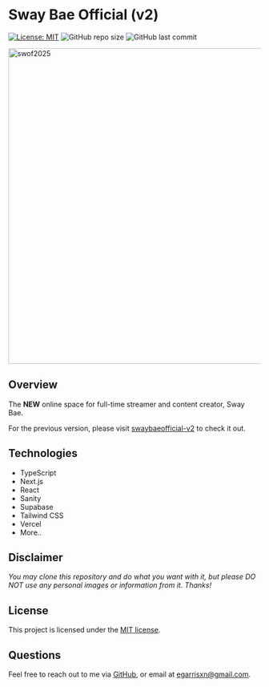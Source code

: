 # Sway Bae Official (v2)

[![License: MIT](https://img.shields.io/badge/License-MIT-yellow.svg)](https://opensource.org/licenses/MIT) ![GitHub repo size](https://img.shields.io/github/repo-size/egarrisxn/swaybaeofficial-v2) ![GitHub last commit](https://img.shields.io/github/last-commit/egarrisxn/swaybaeofficial-v2)

<img width="1200" height="630" alt="swof2025" src="https://github.com/user-attachments/assets/df721e95-e729-4d1f-9eb1-c4fcd7bf893c" />

## Overview

The **NEW** online space for full-time streamer and content creator, Sway Bae.

For the previous version, please visit [swaybaeofficial-v2](https://github.com/egarrisxn/swaybaeofficial-v1) to check it out.

## Technologies

- TypeScript
- Next.js
- React
- Sanity
- Supabase
- Tailwind CSS
- Vercel
- More..

## Disclaimer

_You may clone this repository and do what you want with it, but please DO NOT use any personal images or information from it. Thanks!_

## License

This project is licensed under the [MIT license](https://opensource.org/licenses/MIT).

## Questions

Feel free to reach out to me via [GitHub](https://github.com/EGARRISXN), or email at egarrisxn@gmail.com.
